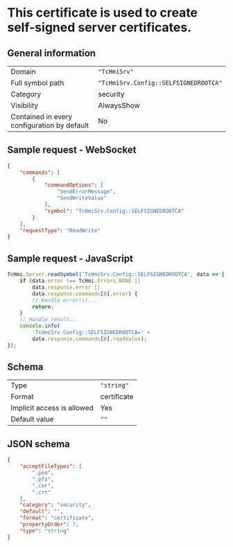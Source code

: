 # This certificate is used to create self-signed server certificates.

## General information

|  |  |
| - | - |
| Domain | `"TcHmiSrv"` |
| Full symbol path | `"TcHmiSrv.Config::SELFSIGNEDROOTCA"` |
| Category | security |
| Visibility | AlwaysShow |
| Contained in every configuration by default | No |

## Sample request - WebSocket

```json
{
    "commands": [
        {
            "commandOptions": [
                "SendErrorMessage",
                "SendWriteValue"
            ],
            "symbol": "TcHmiSrv.Config::SELFSIGNEDROOTCA"
        }
    ],
    "requestType": "ReadWrite"
}
```

## Sample request - JavaScript

```javascript
TcHmi.Server.readSymbol('TcHmiSrv.Config::SELFSIGNEDROOTCA', data => {
    if (data.error !== TcHmi.Errors.NONE ||
        data.response.error ||
        data.response.commands[0].error) {
        // Handle error(s)...
        return;
    }
    // Handle result...
    console.info(
        'TcHmiSrv.Config::SELFSIGNEDROOTCA=' +
        data.response.commands[0].readValue);
});
```

## Schema

|  |  |
| - | - |
| Type | `"string"` |
| Format | certificate |
| Implicit access is allowed | Yes |
| Default value | `""` |

## JSON schema

```json
{
    "acceptFileTypes": [
        ".pem",
        ".pfx",
        ".cer",
        ".crt"
    ],
    "category": "security",
    "default": "",
    "format": "certificate",
    "propertyOrder": 7,
    "type": "string"
}
```
